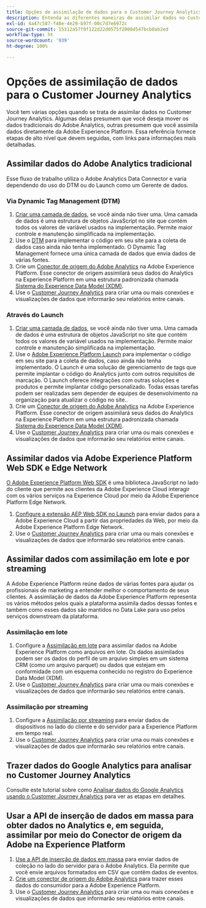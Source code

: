```yaml
---
title: Opções de assimilação de dados para o Customer Journey Analytics
description: Entenda as diferentes maneiras de assimilar dados no Customer Journey Analytics
exl-id: 4a47c587-f48e-4e29-b97f-00c7d7e6972c
source-git-commit: 15312a57f0f122d22d0575f2008d547bcb8ab2ed
workflow-type: ht
source-wordcount: '939'
ht-degree: 100%

---
```


# Opções de assimilação de dados para o Customer Journey Analytics

Você tem várias opções quando se trata de assimilar dados no Customer Journey Analytics. Algumas delas presumem que você deseja mover os dados tradicionais do Adobe Analytics, outras presumem que você assimila dados diretamente da Adobe Experience Platform. Essa referência fornece etapas de alto nível que devem seguidas, com links para informações mais detalhadas.

## Assimilar dados do Adobe Analytics tradicional

Esse fluxo de trabalho utiliza o Adobe Analytics Data Connector e varia dependendo do uso do DTM ou do Launch como um Gerente de dados.

### Via Dynamic Tag Management (DTM)

1. [Criar uma camada de dados](https://experienceleague.adobe.com/docs/analytics/implementation/prepare/data-layer.html?lang=pt-BR), se você ainda não tiver uma. Uma camada de dados é uma estrutura de objetos JavaScript no site que contém todos os valores de variável usados na implementação. Permite maior controle e manutenção simplificada na implementação.
1. Use o [DTM](https://experienceleague.adobe.com/docs/analytics/implementation/other/dtm/dtm-implementation-overview.html) para implementar o código em seu site para a coleta de dados caso ainda não tenha implementado. O Dynamic Tag Management fornece uma única camada de dados que envia dados de várias fontes.
1. Crie um [Conector de origem do Adobe Analytics](https://experienceleague.adobe.com/docs/experience-platform/sources/ui-tutorials/create/adobe-applications/analytics.html?lang=pt-BR) na Adobe Experience Platform. Esse conector de origem assimilará seus dados do Analytics na Experience Platform em uma estrutura padronizada chamada [Sistema do Experience Data Model (XDM)](https://experienceleague.adobe.com/docs/experience-platform/xdm/home.html?lang=pt-BR).
1. Use o [Customer Journey Analytics](https://experienceleague.adobe.com/docs/analytics-platform/using/cja-overview/cja-getting-started.html?lang=pt-BR) para criar uma ou mais conexões e visualizações de dados que informarão seu relatórios entre canais.

### Através do Launch

1. [Criar uma camada de dados](https://experienceleague.adobe.com/docs/analytics/implementation/prepare/data-layer.html?lang=pt-BR), se você ainda não tiver uma. Uma camada de dados é uma estrutura de objetos JavaScript no site que contém todos os valores de variável usados na implementação. Permite maior controle e manutenção simplificada na implementação.
1. Use o [Adobe Experience Platform Launch](https://experienceleague.adobe.com/docs/analytics/implementation/launch/overview.html?lang=pt-BR) para implementar o código em seu site para a coleta de dados, caso ainda não tenha implementado. O Launch é uma solução de gerenciamento de tags que permite implantar o código do Analytics junto com outros requisitos de marcação. O Launch oferece integrações com outras soluções e produtos e permite implantar código personalizado. Todas essas tarefas podem ser realizadas sem depender de equipes de desenvolvimento na organização para atualizar o código no site..
1. Crie um [Conector de origem do Adobe Analytics](https://experienceleague.adobe.com/docs/experience-platform/sources/ui-tutorials/create/adobe-applications/analytics.html?lang=pt-BR) na Adobe Experience Platform. Esse conector de origem assimilará seus dados do Analytics na Experience Platform em uma estrutura padronizada chamada [Sistema do Experience Data Model (XDM)](https://experienceleague.adobe.com/docs/experience-platform/xdm/home.html?lang=pt-BR).
1. Use o [Customer Journey Analytics](https://experienceleague.adobe.com/docs/analytics-platform/using/cja-overview/cja-getting-started.html?lang=pt-BR) para criar uma ou mais conexões e visualizações de dados que informarão seu relatórios entre canais.

## Assimilar dados via Adobe Experience Platform Web SDK e Edge Network

[O Adobe Experience Platform Web SDK](https://experienceleague.adobe.com/docs/experience-platform/edge/home.html?lang=pt-BR) é uma biblioteca JavaScript no lado do cliente que permite aos clientes da Adobe Experience Cloud interagir com os vários serviços na Experience Cloud por meio da Adobe Experience Platform Edge Network.

1. [Configure a extensão AEP Web SDK no Launch](https://experienceleague.adobe.com/docs/experience-platform/tags/extensions/adobe/sdk/overview.html?lang=br) para enviar dados para a Adobe Experience Cloud a partir das propriedades da Web, por meio da Adobe Experience Platform Edge Network.
1. Use o [Customer Journey Analytics](https://experienceleague.adobe.com/docs/analytics-platform/using/cja-overview/cja-getting-started.html?lang=pt-BR) para criar uma ou mais conexões e visualizações de dados que informarão seu relatórios entre canais.

## Assimilar dados com assimilação em lote e por streaming

A Adobe Experience Platform reúne dados de várias fontes para ajudar os profissionais de marketing a entender melhor o comportamento de seus clientes. A assimilação de dados da Adobe Experience Platform representa os vários métodos pelos quais a plataforma assimila dados dessas fontes e também como esses dados são mantidos no Data Lake para uso pelos serviços downstream da plataforma.

### Assimilação em lote

1. Configure a [Assimilação em lote](https://experienceleague.adobe.com/docs/experience-platform/ingestion/batch/overview.html?lang=pt-BR#batch) para assimilar dados na Adobe Experience Platform como arquivos em lote. Os dados assimilados podem ser os dados do perfil de um arquivo simples em um sistema CRM (como um arquivo parquet) ou dados que estejam em conformidade com um esquema conhecido no registro do Experience Data Model (XDM).
1. Use o [Customer Journey Analytics](https://experienceleague.adobe.com/docs/analytics-platform/using/cja-overview/cja-getting-started.html?lang=pt-BR) para criar uma ou mais conexões e visualizações de dados que informarão seu relatórios entre canais.

### Assimilação por streaming

1. Configure a [Assimilação por streaming](https://experienceleague.adobe.com/docs/experience-platform/ingestion/streaming/overview.html?lang=pt-BR#streaming) para enviar dados de dispositivos no lado do cliente e do servidor para a Experience Platform em tempo real.
1. Use o [Customer Journey Analytics](https://experienceleague.adobe.com/docs/analytics-platform/using/cja-overview/cja-getting-started.html?lang=pt-BR) para criar uma ou mais conexões e visualizações de dados que informarão seu relatórios entre canais.

## Trazer dados do Google Analytics para analisar no Customer Journey Analytics

Consulte este tutorial sobre como [Analisar dados do Google Analytics usando o Customer Journey Analytics](https://experienceleague.adobe.com/docs/platform-learn/comprehensive-technical-tutorial/module16/ex5.html?lang=pt-BR#objectives) para ver as etapas em detalhes.

## Usar a API de inserção de dados em massa para obter dados no Analytics e, em seguida, assimilar por meio do Conector de origem da Adobe na Experience Platform

1. [Use a API de inserção de dados em massa](https://www.adobe.io/apis/experiencecloud/analytics/docs.html#!AdobeDocs/analytics-2.0-apis/master/bdia.md) para enviar dados de coleção no lado do servidor para o Adobe Analytics. Ela permite que você envie arquivos formatados em CSV que contêm dados de eventos.
1. [Crie um conector de origem do Adobe Analytics](https://experienceleague.adobe.com/docs/experience-platform/sources/ui-tutorials/create/adobe-applications/analytics.html?lang=pt-BR) para trazer esses dados do consumidor para a Adobe Experience Platform.
1. Use o [Customer Journey Analytics](https://experienceleague.adobe.com/docs/analytics-platform/using/cja-overview/cja-getting-started.html?lang=pt-BR) para criar uma ou mais conexões e visualizações de dados que informarão seu relatórios entre canais.

